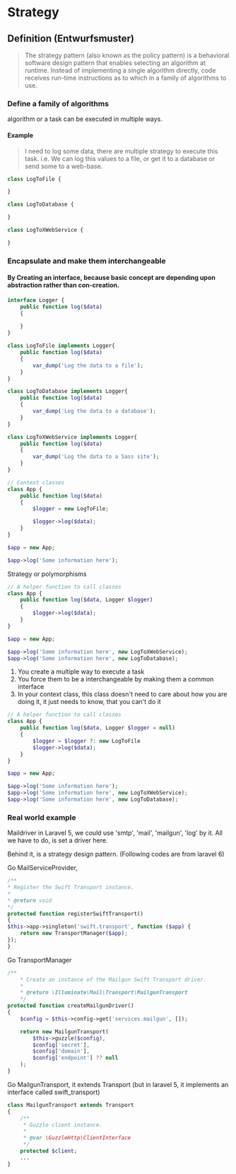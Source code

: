 # Strategy

## Definition (Entwurfsmuster)

>  The strategy pattern (also known as the policy pattern) is a behavioral software design pattern that enables selecting an algorithm at runtime. Instead of implementing a single algorithm directly, code receives run-time instructions as to which in a family of algorithms to use.

### Define a family of algorithms
algorithm or a task can be executed in multiple ways.

#### Example
> I need to log some data, there are multiple strategy to execute this task. i.e. We can log this values to a file, or get it to a database or send some to a web-base.

```php
class LogToFile {

}

class LogToDatabase {

}

class LogToXWebService {

}
```


### Encapsulate and make them interchangeable

#### By Creating an interface, because basic concept are depending upon abstraction rather than con-creation.

```php
interface Logger {
    public function log($data)
    {
        
    }
}

class LogToFile implements Logger{
    public function log($data)
    {
        var_dump('Log the data to a file');
    }
}

class LogToDatabase implements Logger{
    public function log($data)
    {
        var_dump('Log the data to a database');
    }
}

class LogToXWebService implements Logger{
    public function log($data)
    {
        var_dump('Log the data to a Sass site');
    }
}
```

```php
// Context classes
class App {
    public function log($data)
    {
        $logger = new LogToFile;

        $logger->log($data);
    }
}

$app = new App;

$app->log('Some information here');
```

Strategy or polymorphisms
```php
// A helper function to call classes
class App {
    public function log($data, Logger $logger)
    {
        $logger->log($data);
    }
}

$app = new App;

$app->log('Some information here', new LogToXWebService);
$app->log('Some information here', new LogToDatabase);
```

1. You create a multiple way to execute a task
2. You force them to be a interchangeable by making them a common interface
3. In your context class, this class doesn't need to care about how you are doing it, it just needs to know, that you can't do it 

```php
// A helper function to call classes
class App {
    public function log($data, Logger $logger = null)
    {
        $logger = $logger ?: new LogToFile
        $logger->log($data);
    }
}

$app = new App;

$app->log('Some information here');
$app->log('Some information here', new LogToXWebService);
$app->log('Some information here', new LogToDatabase);
```

### Real world example

Maildriver in Laravel 5, we could use 'smtp', 'mail', 'mailgun', 'log' by it. All we have to do, is set a driver here.

Behind it, is a strategy design pattern. (Following codes are from laravel 6)

Go MailServiceProvider, 

```php
/**
* Register the Swift Transport instance.
*
* @return void
*/
protected function registerSwiftTransport()
{
$this->app->singleton('swift.transport', function ($app) {
    return new TransportManager($app);
});
}
```
Go TransportManager

```php
/**
    * Create an instance of the Mailgun Swift Transport driver.
    *
    * @return \Illuminate\Mail\Transport\MailgunTransport
    */
protected function createMailgunDriver()
{
    $config = $this->config->get('services.mailgun', []);

    return new MailgunTransport(
        $this->guzzle($config),
        $config['secret'],
        $config['domain'],
        $config['endpoint'] ?? null
    );
}
```
Go MailgunTransport, it extends Transport (but in laravel 5, it implements an interface called swift_transport)

```php
class MailgunTransport extends Transport
{
    /**
     * Guzzle client instance.
     *
     * @var \GuzzleHttp\ClientInterface
     */
    protected $client;
    ...
}
```

